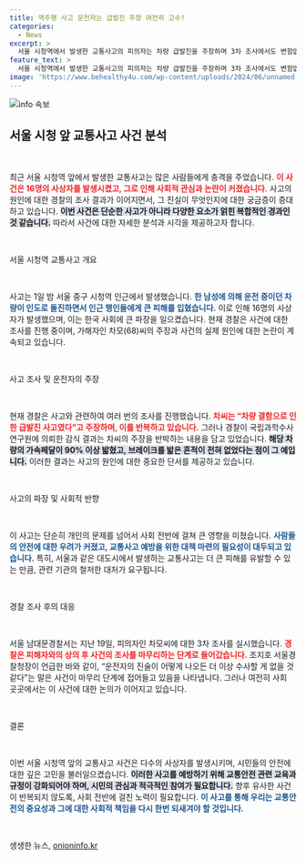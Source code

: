 ```yaml
---
title: 역주행 사고 운전자는 급발진 주장 여전히 고수!
categories:
  - News
excerpt: >
  서울 시청역에서 발생한 교통사고의 피의자는 차량 급발진을 주장하며 3차 조사에서도 변함없는 진술을 고수했습니다. 그러나 국과수는 가속페달이 90% 이상 밟힌 흔적만을 확인하며 진술과 모순되는 결과를 냈습니다. 경찰은 사건 수사를 마무리할 예정입니다.
feature_text: >
  서울 시청역에서 발생한 교통사고의 피의자는 차량 급발진을 주장하며 3차 조사에서도 변함없는 진술을 고수했습니다. 그러나 국과수는 가속페달이 90% 이상 밟힌 흔적만을 확인하며 진술과 모순되는 결과를 냈습니다. 경찰은 사건 수사를 마무리할 예정입니다.
image: 'https://www.behealthy4u.com/wp-content/uploads/2024/06/unnamed-file.png'
---
```


<p><img src="https://www.behealthy4u.com/wp-content/uploads/2024/06/unnamed-file.png" alt="info 속보" /></p>

<h2 data-ke-size="size26">서울 시청 앞 교통사고 사건 분석</h2>

<p data-ke-size="size16">&nbsp;</p>

<p>최근 서울 시청역 앞에서 발생한 교통사고는 많은 사람들에게 충격을 주었습니다. <b><span style="color: #ee2323;">이 사건은 16명의 사상자를 발생시켰고, 그로 인해 사회적 관심과 논란이 커졌습니다.</span></b> 사고의 원인에 대한 경찰의 조사 결과가 이어지면서, 그 진실이 무엇인지에 대한 궁금증이 증대하고 있습니다. <b><span style="background-color: #21538527;">이번 사건은 단순한 사고가 아니라 다양한 요소가 얽힌 복합적인 경과인 것 같습니다.</span></b> 따라서 사건에 대한 자세한 분석과 시각을 제공하고자 합니다.</p>

<p data-ke-size="size16">&nbsp;</p>

<p>서울 시청역 교통사고 개요</p>

<p data-ke-size="size16">&nbsp;</p>

<p>사고는 1일 밤 서울 중구 시청역 인근에서 발생했습니다. <b><span style="color: #1a5490;">한 남성에 의해 운전 중이던 차량이 인도로 돌진하면서 인근 행인들에게 큰 피해를 입혔습니다.</span></b> 이로 인해 16명의 사상자가 발생했으며, 이는 한국 사회에 큰 파장을 일으켰습니다. 현재 경찰은 사건에 대한 조사를 진행 중이며, 가해자인 차모(68)씨의 주장과 사건의 실제 원인에 대한 논란이 계속되고 있습니다.</p>

<p data-ke-size="size16">&nbsp;</p>

<p>사고 조사 및 운전자의 주장</p>

<p data-ke-size="size16">&nbsp;</p>

<p>현재 경찰은 사고와 관련하여 여러 번의 조사를 진행했습니다. <b><span style="color: #ee2323;">차씨는 “차량 결함으로 인한 급발진 사고였다”고 주장하며, 이를 반복하고 있습니다.</span></b> 그러나 경찰이 국립과학수사연구원에 의뢰한 감식 결과는 차씨의 주장을 반박하는 내용을 담고 있었습니다. <b><span style="background-color: #21538527;">해당 차량의 가속페달이 90% 이상 밟혔고, 브레이크를 밟은 흔적이 전혀 없었다는 점이 그 예입니다.</span></b> 이러한 결과는 사고의 원인에 대한 중요한 단서를 제공하고 있습니다.</p>

<p data-ke-size="size16">&nbsp;</p>

<p>사고의 파장 및 사회적 반향</p>

<p data-ke-size="size16">&nbsp;</p>

<p>이 사고는 단순히 개인의 문제를 넘어서 사회 전반에 걸쳐 큰 영향을 미쳤습니다. <b><span style="color: #1a5490;">사람들의 안전에 대한 우려가 커졌고, 교통사고 예방을 위한 대책 마련의 필요성이 대두되고 있습니다.</span></b> 특히, 서울과 같은 대도시에서 발생하는 교통사고는 더 큰 피해를 유발할 수 있는 만큼, 관련 기관의 철저한 대처가 요구됩니다.</p>

<p data-ke-size="size16">&nbsp;</p>

<p>경찰 조사 후의 대응</p>

<p data-ke-size="size16">&nbsp;</p>

<p>서울 남대문경찰서는 지난 19일, 피의자인 차모씨에 대한 3차 조사를 실시했습니다. <b><span style="color: #ee2323;">경찰은 피해자와의 상의 후 사건의 조사를 마무리하는 단계로 들어갔습니다.</span></b> 조지호 서울경찰청장이 언급한 바와 같이, “운전자의 진술이 어떻게 나오든 더 이상 수사할 게 없을 것 같다”는 말은 사건이 마무리 단계에 접어들고 있음을 나타냅니다. 그러나 여전히 사회 곳곳에서는 이 사건에 대한 논의가 이어지고 있습니다.</p>

<p data-ke-size="size16">&nbsp;</p>

<p>결론</p>

<p data-ke-size="size16">&nbsp;</p>

<p>이번 서울 시청역 앞의 교통사고 사건은 다수의 사상자를 발생시키며, 시민들의 안전에 대한 깊은 고민을 불러일으켰습니다. <b><span style="background-color: #21538527;">이러한 사고를 예방하기 위해 교통안전 관련 교육과 규정이 강화되어야 하며, 시민의 관심과 적극적인 참여가 필요합니다.</span></b> 향후 유사한 사건이 반복되지 않도록, 사회 전반에 걸친 노력이 필요합니다. <b><span style="color: #1a5490;">이 사고를 통해 우리는 교통안전의 중요성과 그에 대한 사회적 책임을 다시 한번 되새겨야 할 것입니다.</span></b> </p>

<p data-ke-size="size16">&nbsp;</p>
생생한 뉴스, <a href="https://onioninfo.kr" rel="dofollow">onioninfo.kr</a>


